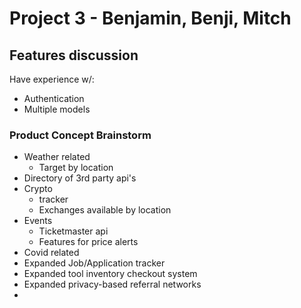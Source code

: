 # Project 3 - Benjamin, Benji, Mitch

## Features discussion
Have experience w/:
- Authentication
- Multiple models

### Product Concept Brainstorm
- Weather related
    - Target by location
- Directory of 3rd party api's
- Crypto
    - tracker
    - Exchanges available by location
- Events
    - Ticketmaster api
    - Features for price alerts
- Covid related
- Expanded Job/Application tracker
- Expanded tool inventory checkout system
- Expanded privacy-based referral networks
- 